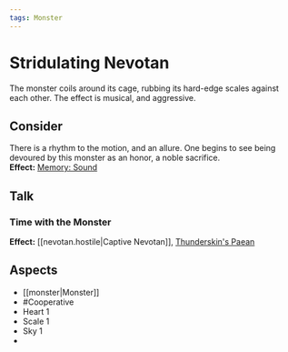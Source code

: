 ```yaml
---
tags: Monster
---
```

# Stridulating Nevotan
The monster coils around its cage, rubbing its hard-edge scales against each other. The effect is musical, and aggressive.
## Consider
There is a rhythm to the motion, and an allure. One begins to see being devoured by this monster as an honor, a noble sacrifice.<br>**Effect:** [Memory: Sound](https://uadaf.theevilroot.xyz/rowenarium/element/mem.sound)
## Talk
### Time with the Monster
**Effect:** [[nevotan.hostile|Captive Nevotan]], [Thunderskin's Paean](https://uadaf.theevilroot.xyz/rowenarium/element/music.thunderskin)
## Aspects
- [[monster|Monster]]
- #Cooperative 
- Heart 1
- Scale 1
- Sky 1
- 